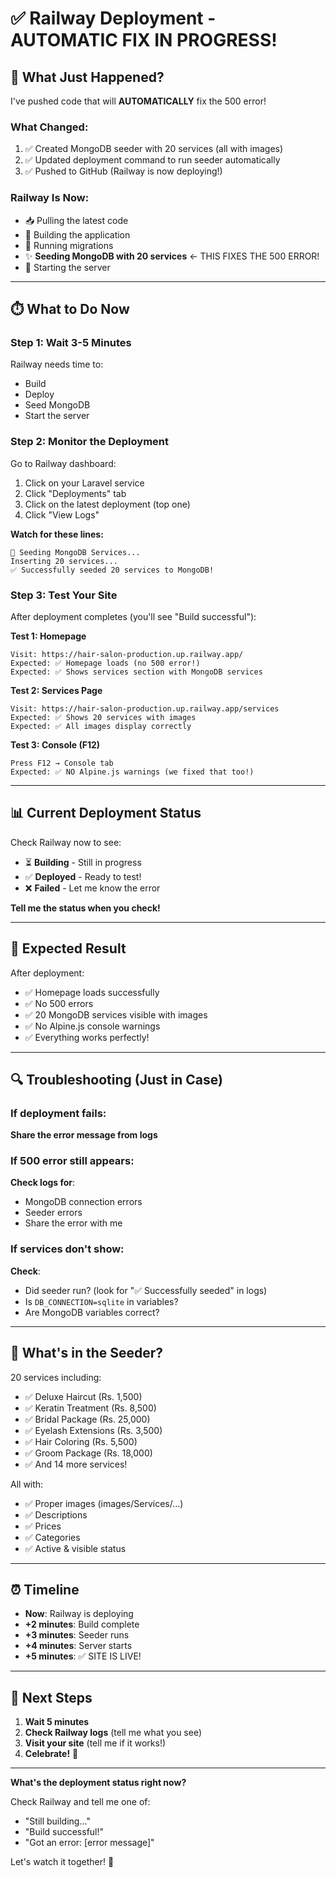 # ✅ Railway Deployment - AUTOMATIC FIX IN PROGRESS!

## 🚀 What Just Happened?

I've pushed code that will **AUTOMATICALLY** fix the 500 error!

### What Changed:
1. ✅ Created MongoDB seeder with 20 services (all with images)
2. ✅ Updated deployment command to run seeder automatically
3. ✅ Pushed to GitHub (Railway is now deploying!)

### Railway Is Now:
- 📥 Pulling the latest code
- 🔨 Building the application  
- 🌱 Running migrations
- ✨ **Seeding MongoDB with 20 services** ← THIS FIXES THE 500 ERROR!
- 🚀 Starting the server

---

## ⏱️ What to Do Now

### Step 1: Wait 3-5 Minutes
Railway needs time to:
- Build
- Deploy
- Seed MongoDB
- Start the server

### Step 2: Monitor the Deployment

Go to Railway dashboard:
1. Click on your Laravel service
2. Click "Deployments" tab
3. Click on the latest deployment (top one)
4. Click "View Logs"

**Watch for these lines:**
```
🌱 Seeding MongoDB Services...
Inserting 20 services...
✅ Successfully seeded 20 services to MongoDB!
```

### Step 3: Test Your Site

After deployment completes (you'll see "Build successful"):

**Test 1: Homepage**
```
Visit: https://hair-salon-production.up.railway.app/
Expected: ✅ Homepage loads (no 500 error!)
Expected: ✅ Shows services section with MongoDB services
```

**Test 2: Services Page**
```
Visit: https://hair-salon-production.up.railway.app/services  
Expected: ✅ Shows 20 services with images
Expected: ✅ All images display correctly
```

**Test 3: Console (F12)**
```
Press F12 → Console tab
Expected: ✅ NO Alpine.js warnings (we fixed that too!)
```

---

## 📊 Current Deployment Status

Check Railway now to see:
- ⏳ **Building** - Still in progress
- ✅ **Deployed** - Ready to test!
- ❌ **Failed** - Let me know the error

**Tell me the status when you check!**

---

## 🎯 Expected Result

After deployment:
- ✅ Homepage loads successfully
- ✅ No 500 errors
- ✅ 20 MongoDB services visible with images
- ✅ No Alpine.js console warnings
- ✅ Everything works perfectly!

---

## 🔍 Troubleshooting (Just in Case)

### If deployment fails:
**Share the error message from logs**

### If 500 error still appears:
**Check logs for**:
- MongoDB connection errors
- Seeder errors
- Share the error with me

### If services don't show:
**Check**:
- Did seeder run? (look for "✅ Successfully seeded" in logs)
- Is `DB_CONNECTION=sqlite` in variables?
- Are MongoDB variables correct?

---

## 📝 What's in the Seeder?

20 services including:
- ✅ Deluxe Haircut (Rs. 1,500)
- ✅ Keratin Treatment (Rs. 8,500)
- ✅ Bridal Package (Rs. 25,000)
- ✅ Eyelash Extensions (Rs. 3,500)
- ✅ Hair Coloring (Rs. 5,500)
- ✅ Groom Package (Rs. 18,000)
- ✅ And 14 more services!

All with:
- ✅ Proper images (images/Services/...)
- ✅ Descriptions
- ✅ Prices
- ✅ Categories
- ✅ Active & visible status

---

## ⏰ Timeline

- **Now**: Railway is deploying
- **+2 minutes**: Build complete
- **+3 minutes**: Seeder runs
- **+4 minutes**: Server starts
- **+5 minutes**: ✅ SITE IS LIVE!

---

## 💬 Next Steps

1. **Wait 5 minutes**
2. **Check Railway logs** (tell me what you see)
3. **Visit your site** (tell me if it works!)
4. **Celebrate!** 🎉

---

**What's the deployment status right now?** 

Check Railway and tell me one of:
- "Still building..."
- "Build successful!"
- "Got an error: [error message]"

Let's watch it together! 🚀
